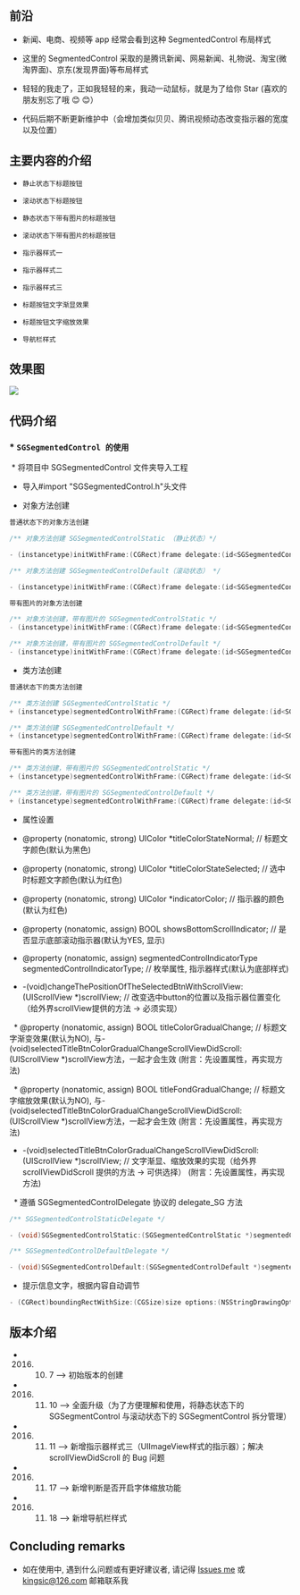 
## 前沿

* 新闻、电商、视频等 app 经常会看到这种 SegmentedControl 布局样式

* 这里的 SegmentedControl 采取的是腾讯新闻、网易新闻、礼物说、淘宝(微淘界面)、京东(发现界面)等布局样式

* 轻轻的我走了，正如我轻轻的来，我动一动鼠标，就是为了给你 Star (喜欢的朋友别忘了哦 😊 😊）

* 代码后期不断更新维护中（会增加类似贝贝、腾讯视频动态改变指示器的宽度以及位置）


## 主要内容的介绍

* `静止状态下标题按钮`<br>

* `滚动状态下标题按钮`<br>

* `静态状态下带有图片的标题按钮`<br>

* `滚动状态下带有图片的标题按钮`<br>

* `指示器样式一`<br>

* `指示器样式二`<br>

* `指示器样式三`<br>

* `标题按钮文字渐显效果`<br>

* `标题按钮文字缩放效果`<br>

* `导航栏样式`<br>


## 效果图

![](https://github.com/kingsic/SGSegmentedControl/raw/master/Gif/sorgle.gif) 


## 代码介绍

### * `SGSegmentedControl 的使用`<br>

  * 将项目中 SGSegmentedControl 文件夹导入工程

  * 导入#import "SGSegmentedControl.h"头文件

  * 对象方法创建
```Objective-C
普通状态下的对象方法创建

/** 对象方法创建 SGSegmentedControlStatic （静止状态）*/

- (instancetype)initWithFrame:(CGRect)frame delegate:(id<SGSegmentedControlStaticDelegate>)delegate childVcTitle:(NSArray *)childVcTitle;

/** 对象方法创建 SGSegmentedControlDefault（滚动状态） */

- (instancetype)initWithFrame:(CGRect)frame delegate:(id<SGSegmentedControlDefaultDelegate>)delegate childVcTitle:(NSArray *)childVcTitle isScaleText:(BOOL)isScaleText;
```

```Objective-C
带有图片的对象方法创建

/** 对象方法创建，带有图片的 SGSegmentedControlStatic */
- (instancetype)initWithFrame:(CGRect)frame delegate:(id<SGSegmentedControlStaticDelegate>)delegate nomalImageArr:(NSArray *)nomalImageArr selectedImageArr:(NSArray *)selectedImageArr childVcTitle:(NSArray *)childVcTitle;

/** 对象方法创建，带有图片的 SGSegmentedControlDefault */
- (instancetype)initWithFrame:(CGRect)frame delegate:(id<SGSegmentedControlDefaultDelegate>)delegate nomalImageArr:(NSArray *)nomalImageArr selectedImageArr:(NSArray *)selectedImageArr childVcTitle:(NSArray *)childVcTitle;
```

  * 类方法创建
```Objective-C
普通状态下的类方法创建

/** 类方法创建 SGSegmentedControlStatic */
+ (instancetype)segmentedControlWithFrame:(CGRect)frame delegate:(id<SGSegmentedControlStaticDelegate>)delegate childVcTitle:(NSArray *)childVcTitle;

/** 类方法创建 SGSegmentedControlDefault */
+ (instancetype)segmentedControlWithFrame:(CGRect)frame delegate:(id<SGSegmentedControlDefaultDelegate>)delegate childVcTitle:(NSArray *)childVcTitle isScaleText:(BOOL)isScaleText;
```

```Objective-C
带有图片的类方法创建

/** 类方法创建，带有图片的 SGSegmentedControlStatic */
+ (instancetype)segmentedControlWithFrame:(CGRect)frame delegate:(id<SGSegmentedControlStaticDelegate>)delegate nomalImageArr:(NSArray *)nomalImageArr selectedImageArr:(NSArray *)selectedImageArr childVcTitle:(NSArray *)childVcTitle;

/** 类方法创建，带有图片的 SGSegmentedControlDefault */
+ (instancetype)segmentedControlWithFrame:(CGRect)frame delegate:(id<SGSegmentedControlDefaultDelegate>)delegate nomalImageArr:(NSArray *)nomalImageArr selectedImageArr:(NSArray *)selectedImageArr childVcTitle:(NSArray *)childVcTitle;
```

  * 属性设置
 
   * @property (nonatomic, strong) UIColor *titleColorStateNormal; // 标题文字颜色(默认为黑色)

   * @property (nonatomic, strong) UIColor *titleColorStateSelected; // 选中时标题文字颜色(默认为红色) 

   * @property (nonatomic, strong) UIColor *indicatorColor;  // 指示器的颜色(默认为红色) 

   * @property (nonatomic, assign) BOOL showsBottomScrollIndicator; // 是否显示底部滚动指示器(默认为YES, 显示)

   * @property (nonatomic, assign) segmentedControlIndicatorType segmentedControlIndicatorType;  // 枚举属性, 指示器样式(默认为底部样式)

   * -(void)changeThePositionOfTheSelectedBtnWithScrollView:(UIScrollView *)scrollView; // 改变选中button的位置以及指示器位置变化（给外界scrollView提供的方法 -> 必须实现）
   
   * @property (nonatomic, assign) BOOL titleColorGradualChange; // 标题文字渐变效果(默认为NO), 与-(void)selectedTitleBtnColorGradualChangeScrollViewDidScroll:(UIScrollView *)scrollView方法，一起才会生效 (附言：先设置属性，再实现方法)
   
   * @property (nonatomic, assign) BOOL titleFondGradualChange; // 标题文字缩放效果(默认为NO), 与-(void)selectedTitleBtnColorGradualChangeScrollViewDidScroll:(UIScrollView *)scrollView方法，一起才会生效 (附言：先设置属性，再实现方法)
   
   * -(void)selectedTitleBtnColorGradualChangeScrollViewDidScroll:(UIScrollView *)scrollView; // 文字渐显、缩放效果的实现（给外界 scrollViewDidScroll 提供的方法 -> 可供选择） (附言：先设置属性，再实现方法) 
    
   * 遵循 SGSegmentedControlDelegate 协议的 delegate_SG 方法
```Objective-C
/** SGSegmentedControlStaticDelegate */

- (void)SGSegmentedControlStatic:(SGSegmentedControlStatic *)segmentedControlStatic didSelectTitleAtIndex:(NSInteger)index;

/** SGSegmentedControlDefaultDelegate */

- (void)SGSegmentedControlDefault:(SGSegmentedControlDefault *)segmentedControlDefault didSelectTitleAtIndex:(NSInteger)index;
```

* 提示信息文字，根据内容自动调节
```Objective-C
- (CGRect)boundingRectWithSize:(CGSize)size options:(NSStringDrawingOptions)options attributes:(nullable NSDictionary *)attributes context:(nullable NSStringDrawingContext *)context;
```


## 版本介绍

* 2016. 10. 7  --> 初始版本的创建
* 2016. 11. 10 --> 全面升级（为了方便理解和使用，将静态状态下的 SGSegmentControl 与滚动状态下的 SGSegmentControl 拆分管理）
* 2016. 11. 11 --> 新增指示器样式三（UIImageView样式的指示器）；解决 scrollViewDidScroll 的 Bug 问题
* 2016. 11. 17 --> 新增判断是否开启字体缩放功能
* 2016. 11. 18 --> 新增导航栏样式


## Concluding remarks

* 如在使用中, 遇到什么问题或有更好建议者, 请记得 [Issues me](https://github.com/kingsic/SGSegmentedControl/issues) 或 kingsic@126.com 邮箱联系我

